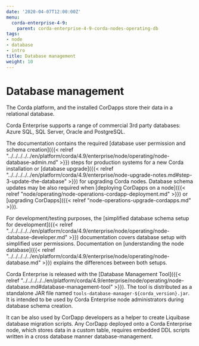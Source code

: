 ```yaml
---
date: '2020-04-07T12:00:00Z'
menu:
  corda-enterprise-4-9:
    parent: corda-enterprise-4-9-corda-nodes-operating-db
tags:
- node
- database
- intro
title: Database management
weight: 10
---
```



# Database management

The Corda platform, and the installed CorDapps store their data in a relational database.

Corda Enterprise supports a range of commercial 3rd party databases: Azure SQL, SQL Server, Oracle and PostgreSQL.

The documentation contains the required [database user permission and schema creation]({{< relref "../../../../../en/platform/corda/4.9/enterprise/node/operating/node-database-admin.md" >}}) steps
for production systems for a new Corda installation or [database upgrade]({{< relref "../../../../../en/platform/corda/4.9/enterprise/node-upgrade-notes.md#step-3-update-the-database" >}}) for upgrading Corda nodes.
Database schema updates may be also required when [deploying CorDapps on a node]({{< relref "node/operating/node-operations-cordapp-deployment.md" >}})
or [upgrading CorDapps]({{< relref "node-operations-upgrade-cordapps.md" >}}).

For development/testing purposes, the [simplified database schema setup for development]({{< relref "../../../../../en/platform/corda/4.9/enterprise/node/operating/node-database-developer.md" >}}) documentation covers database setup with simplified user permissions. Documentation on [understanding the node database]({{< relref "../../../../../en/platform/corda/4.9/enterprise/node/operating/node-database.md" >}}) explains the differences between both setups.

Corda Enterprise is released with the [Database Management Tool]({{< relref "../../../../../en/platform/corda/4.9/enterprise/node/operating/node-database.md#database-management-tool" >}}).
The tool is distributed as a standalone JAR file named `tools-database-manager-${corda_version}.jar`.
It is intended to be used by Corda Enterprise node administrators during database schema creation.

It can be also used by CorDapp developers as a helper to create Liquibase database migration scripts.
Any CorDapp deployed onto a Corda Enterprise node, which stores data in a custom table,
requires embedded DDL scripts written in a cross database manner database-management.
